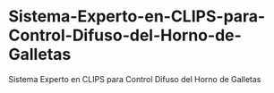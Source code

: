 # Sistema-Experto-en-CLIPS-para-Control-Difuso-del-Horno-de-Galletas
Sistema Experto en CLIPS para Control Difuso del Horno de Galletas
